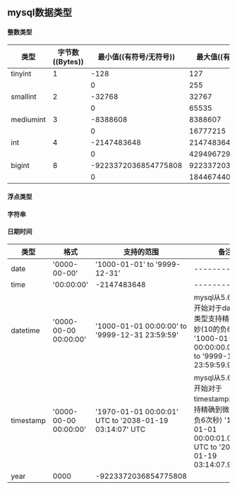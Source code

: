 ## mysql数据类型

#### 整数类型
类型 | 	字节数((Bytes)) | 最小值((有符号/无符号))|最大值((有符号/无符号))
------------ | ------------- | ------------ | ------------
tinyint   | 1 | -128                 | 127
          |   |  0                   | 255
smallint  | 2 | -32768               | 	32767
          |   | 0 	                 | 65535
mediumint | 3 | -8388608             | 8388607
          |   | 0                    |16777215
int       | 4 | -2147483648          | 2147483647
          |   | 0                    |4294967295
bigint    | 8 | -9223372036854775808 | 9223372036854775807
          |   |  0                   | 	18446744073709551615

#### 浮点类型

#### 字符串

#### 日期时间
类型 | 	格式 | 支持的范围 | 备注
------------ | ------------- | ------------ |------------
date   | 	'0000-00-00' | '1000-01-01' to '9999-12-31'   |------------
time       | 	'00:00:00' | -2147483648          |------------
datetime  | '0000-00-00 00:00:00' | '1000-01-01 00:00:00' to '9999-12-31 23:59:59' | mysql从5.6.4版本开始对于datetime类型支持精确到微妙(10的负6次秒) '1000-01-01 00:00:00.000000' to '9999-12-31 23:59:59.999999'
timestamp | 	'0000-00-00 00:00:00' | '1970-01-01 00:00:01' UTC to '2038-01-19 03:14:07' UTC| mysql从5.6.4版本开始对于timestamp类型支持精确到微妙(10的负6次秒) '1970-01-01 00:00:01.000000' UTC to '2038-01-19 03:14:07.999999'
year    | 0000 | -9223372036854775808 |




